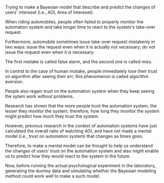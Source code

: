 Trying to make a Bayesian model that describe and predict the changes of users' intereset (i.e., AOI, Area of Intereset).

When riding automobiles, people often failed to properly monitor the automation system and take longer time to react to the system's take-over request. 

Furthermore, automobile sometimes issue take-over request mistakenly in two ways: issue the request even when it is actually not necessary; do not issue the request even when it is necessary.

The first mistake is called false alarm, and the second one is called miss.

In contrst to the case of human mistake, people immediately lose their trust on algorithm after seeing their err; this phenomenon is called algorithm aversion.

People also regain trust on the automation system when they keep seeing the sytem work without problems.

Research has shown that the more people trust the automation system, the lesser they monitor the system; therefore, how long they monitor the system might predict how much they trust the system.

However, previous research in the context of automation systems have just calculated the overall ratio of watching AOI, and have not made a mental model (i.e., trust on automation system) that changes as times goes.

Therefore, to make a mental model can be thought to help us understand the changes of users' trust on the automation system and also might enable us to predict how they would react to the system in the future.

Now, before running the actual psychological experiment in the laboratory, generating the dummy data and simulating whether the Bayesian modeling method could work well to make a such model.
